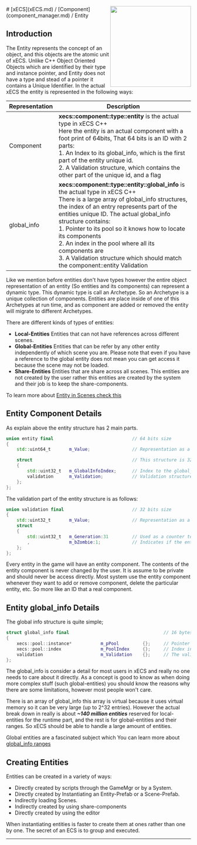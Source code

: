 <img src="https://i.imgur.com/TyjrCTS.jpg" align="right" width="220px" />
# [xECS](xECS.md) / [Component](component_manager.md) / Entity

## Introduction
The Entity represents the concept of an object, and this objects are the atomic unit of xECS. Unlike C++ Object Oriented Objects which are identified by their type and instance pointer, and Entity does not have a type and stead of a pointer it contains a Unique Identifier. In the actual xECS the entity is represented in the following ways:

| Representation | Description |
|----------------|-------------|
| Component      | **xecs::component::type::entity** is the actual type in xECS C++<br>Here the entity is an actual component with a foot print of 64bits, That 64 bits is an ID with 2 parts:<br> 1. An Index to its global_info, which is the first part of the entity unique id.<br>2. A Validation structure, which contains the other part of the unique id, and a flag |
| global_info    | **xecs::component::type::entity::global_info** is the actual type in xECS C++ <br>There is a large array of global_info structures, the index of an entry represents part of the entities unique ID. The actual global_info structure contains: <br>1. Pointer to its pool so it knows how to locate its components <br>2. An index in the pool where all its components are<br>3. A Validation structure which should match the component::entity Validation

Like we mention before entities don't have types however the entire object representation of an entity (So entities and its components) can represent a dynamic type. This dynamic type is call an Archetype. So an Archetype is a unique collection of components. Entities are place inside of one of this Archetypes at run time, and as component are added or removed the entity will migrate to different Archetypes.

There are different kinds of types of entities:

* **Local-Entities** Entities that can not have references across different scenes.
* **Global-Entities** Entities that can be refer by any other entity independently of which scene you are. Please note that even if you have a reference to the global entity does not mean you can get access it because the scene may not be loaded.
* **Share-Entities** Entities that are share across all scenes. This entities are not created by the user rather this entities are created by the system and their job is to keep the share-components.

To learn more about [Entity in Scenes check this]()

## Entity Component Details

As explain above the entity structure has 2 main parts.
~~~cpp
union entity final                              // 64 bits size
{
    std::uint64_t       m_Value;                // Representation as a raw 64bits (This is actually the unique ID with an extra flag from the validation structure)

    struct                                      // This structure is 32bits
    {
        std::uint32_t   m_GlobalInfoIndex;      // Index to the global_info
        validation      m_Validation;           // Validation structure
    };
};
~~~

The validation part of the entity structure is as follows:

~~~cpp
union validation final                          // 32 bits size
{
    std::uint32_t       m_Value;                // Representation as a raw 32bits
    struct
    {
        std::uint32_t   m_Generation:31         // Used as a counter to avoid collision with older entity ids
        ,               m_bZombie:1;            // Indicates if the entity is a zombie (dead but not removed)
    };
};
~~~

Every entity in the game will have an entity component. The contents of the entity component is never changed by the user. It is assume to be private and should never be access directly. Most system use the entity component whenever they want to add or remove component, delete the particular entity, etc. So more like an ID that a real component.

## Entity global_info Details

The global info structure is quite simple;
~~~cpp
struct global_info final                                    // 16 bytes Size (Assuming 64bits build)
{
    xecs::pool::instance*           m_pPool         {};     // Pointer to the pool contains the entity components
    xecs::pool::index               m_PoolIndex     {};     // Index in the array of the pool where the actual components are
    validation                      m_Validation    {};     // The validation structure which should match with the entity component
};
~~~

The global_info is consider a detail for most users in xECS and really no one needs to care about it directly. As a concept is good to know as when doing more complex stuff (such global-entities) you should know the reasons why there are some limitations, however most people won't care.

There is an array of global_info this array is virtual because it uses virtual memory so it can be very large (up to 2^32 entries). However the actual break down in really is about ***~140 million entities*** reserved for local-entities for the runtime part, and the rest is for global-entities and their ranges. So xECS should be able to handle a large amount of entities. 

Global entities are a fascinated subject which You can learn more about [global_info ranges](xecs_scene_ranges.md)

## Creating Entities

Entities can be created in a variety of ways:

* Directly created by scripts through the GameMgr or by a System.
* Directly created by Instantiating an Entity-Prefab or a Scene-Prefab.
* Indirectly loading Scenes.
* Indirectly created by using share-components
* Directly created by using the editor

When instantiating entities is faster to create them at ones rather than one by one. The secret of an ECS is to group and executed.

---